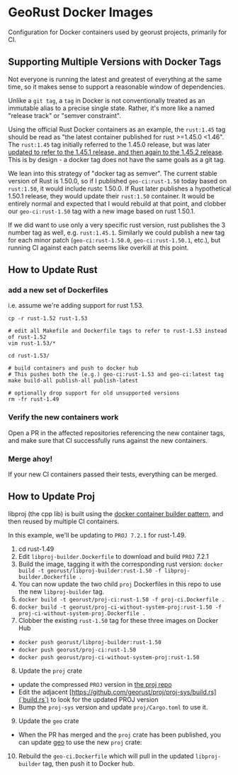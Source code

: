 # GeoRust Docker Images

Configuration for Docker containers used by georust projects, primarily for CI.

## Supporting Multiple Versions with Docker Tags

Not everyone is running the latest and greatest of everything at the same time,
so it makes sense to support a reasonable window of dependencies.

Unlike a `git tag`, a `tag` in Docker is not conventionally treated as an
immutable alias to a precise single state. Rather, it's more like a named
"release track" or "semver constraint". 

Using the official Rust Docker containers as an example, the `rust:1.45` tag
should be read as "the latest container published for rust >=1.45.0 <1.46". The
`rust:1.45` tag initially referred to the 1.45.0 release, but was
later [updated to refer to the 1.45.1 release, and then again to the 1.45.2
release](https://hub.docker.com/_/rust?tab=tags&page=1&ordering=last_updated&name=1.45).
This is by design - a docker tag does not have the same goals as a git tag.

We lean into this strategy of "docker tag as semver". The current stable
version of Rust is 1.50.0, so if I published `geo-ci:rust-1.50` today based on
`rust:1.50`, it would include rustc 1.50.0. If Rust later publishes a
hypothetical 1.50.1 release, they would update their `rust:1.50` container.  It
would be entirely normal and expected that I would rebuild at that point, and
clobber our `geo-ci:rust-1.50` tag with a new image based on rust 1.50.1.

If we did want to use only a very specific rust version, rust publishes the 3
number tag as well, e.g. `rust:1.45.1`. Similarly we could publish a new tag
for each minor patch (`geo-ci:rust-1.50.0`, `geo-ci:rust-1.50.1`, etc.), but
running CI against each patch seems like overkill at this point.

## How to Update Rust

### add a new set of Dockerfiles

i.e. assume we're adding support for rust 1.53.

    cp -r rust-1.52 rust-1.53

    # edit all Makefile and Dockerfile tags to refer to rust-1.53 instead of rust-1.52
    vim rust-1.53/*

    cd rust-1.53/

    # build containers and push to docker hub
    # This pushes both the (e.g.) geo-ci:rust-1.53 and geo-ci:latest tag
    make build-all publish-all publish-latest

    # optionally drop support for old unsupported versions
    rm -fr rust-1.49
 
### Verify the new containers work

Open a PR in the affected repositories referencing the new container tags, and
make sure that CI successfully runs against the new containers.

### Merge ahoy!

If your new CI containers passed their tests, everything can be merged. 

## How to Update Proj

libproj (the cpp lib) is built using the [docker container builder
pattern](https://docs.docker.com/develop/develop-images/multistage-build/), and
then reused by multiple CI containers.

In this example, we'll be updating to `PROJ 7.2.1` for rust-1.49.

1. cd rust-1.49
2. Edit `libproj-builder.Dockerfile` to download and build `PROJ` 7.2.1
3. Build the image, tagging it with the corresponding rust version: `docker build -t georust/libproj-builder:rust-1.50 -f libproj-builder.Dockerfile .`
4. You can now update the two child `proj` Dockerfiles in this repo to use the new `libproj-builder` tag.
5. `docker build -t georust/proj-ci:rust-1.50 -f proj-ci.Dockerfile .`
6. `docker build -t georust/proj-ci-without-system-proj:rust-1.50 -f proj-ci-without-system-proj.Dockerfile .`
7. Clobber the existing `rust-1.50` tag for these three images on Docker Hub
  - `docker push georust/libproj-builder:rust-1.50`
  - `docker push georust/proj-ci:rust-1.50`
  - `docker push georust/proj-ci-without-system-proj:rust-1.50`
8. Update the `proj` crate
  - update the compressed `PROJ` version in [the proj repo](https://github.com/georust/proj/proj-sys/PROJSRC)
  - Edit the adjacent [https://github.com/georust/proj/proj-sys/build.rs](`build.rs`) to look for the updated PROJ version
  - Bump the `proj-sys` version and update `proj/Cargo.toml` to use it.
9. Update the `geo` crate
  - When the PR has merged and the `proj` crate has been published, you can update [geo](https://github.com/georust/geo) to use the new `proj` crate:
10. Rebuild the `geo-ci.Dockerfile` which will pull in the updated `libproj-builder` tag, then push it to Docker hub.
